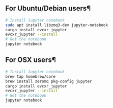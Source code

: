 
## For Ubuntu/Debian users¶

```bash
# Install Jupyter notebook 
sudo apt install libzmq3-dev jupyter-notebook
cargo install evcxr_jupyter
evcxr_jupyter --install
# Get the notebook
jupyter notebook
```

## For OSX users¶
```bash
# Install Jupyter notebook 
brew tap homebrew/core
brew install zeromq pkg-config jupyter
cargo install evcxr_jupyter
evcxr_jupyter --install
# Get the notebook
jupyter notebook
```

